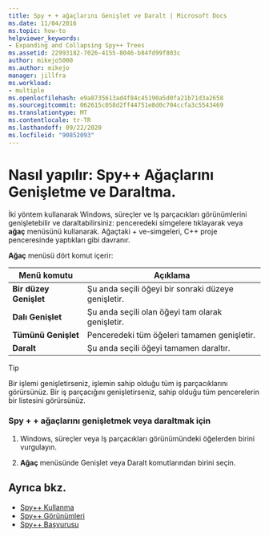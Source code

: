 ```yaml
---
title: Spy + + ağaçlarını Genişlet ve Daralt | Microsoft Docs
ms.date: 11/04/2016
ms.topic: how-to
helpviewer_keywords:
- Expanding and Collapsing Spy++ Trees
ms.assetid: 22993182-7026-4155-8046-b84fd99f803c
author: mikejo5000
ms.author: mikejo
manager: jillfra
ms.workload:
- multiple
ms.openlocfilehash: e9a8735613ad4f84c45190a5d0fa21b71d3a2658
ms.sourcegitcommit: 062615c058d2ff44751e8d0c704ccfa3c5543469
ms.translationtype: MT
ms.contentlocale: tr-TR
ms.lasthandoff: 09/22/2020
ms.locfileid: "90852093"
---
```

# <a name="how-to-expand-and-collapse-spy-trees"></a>Nasıl yapılır: Spy++ Ağaçlarını Genişletme ve Daraltma.
İki yöntem kullanarak Windows, süreçler ve Iş parçacıkları görünümlerini genişletebilir ve daraltabilirsiniz: penceredeki simgelere tıklayarak veya **ağaç** menüsünü kullanarak. Ağaçtaki + ve-simgeleri, C++ proje penceresinde yaptıkları gibi davranır.

 **Ağaç** menüsü dört komut içerir:

|Menü komutu|Açıklama|
|------------------|-----------------|
|**Bir düzey Genişlet**|Şu anda seçili öğeyi bir sonraki düzeye genişletir.|
|**Dalı Genişlet**|Şu anda seçili olan öğeyi tam olarak genişletir.|
|**Tümünü Genişlet**|Penceredeki tüm öğeleri tamamen genişletir.|
|**Daralt**|Şu anda seçili öğeyi tamamen daraltır.|

> [!TIP]
> Bir işlemi genişletirseniz, işlemin sahip olduğu tüm iş parçacıklarını görürsünüz. Bir iş parçacığını genişletirseniz, sahip olduğu tüm pencerelerin bir listesini görürsünüz.

### <a name="to-expand-or-collapse-spy-trees"></a>Spy + + ağaçlarını genişletmek veya daraltmak için

1. Windows, süreçler veya Iş parçacıkları görünümündeki öğelerden birini vurgulayın.

2. **Ağaç** menüsünde Genişlet veya Daralt komutlarından birini seçin.

## <a name="see-also"></a>Ayrıca bkz.
- [Spy++ Kullanma](../debugger/using-spy-increment.md)
- [Spy++ Görünümleri](../debugger/spy-increment-views.md)
- [Spy++ Başvurusu](../debugger/spy-increment-reference.md)